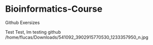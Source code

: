 # Bioinformatics-Course
Github Exersizes

Test Test, Im testing github
/home/flucas/Downloads/541092_3902915770530_1233357950_n.jpg
